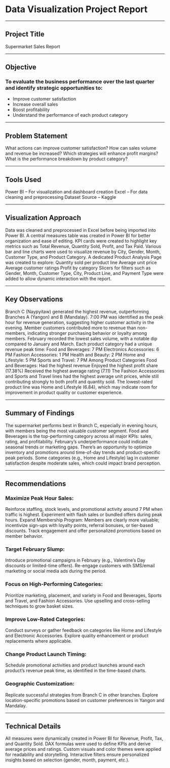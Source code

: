 # Data Visualization Project Report

---
## Project Title
Supermarket Sales Report

---
## Objective
### To evaluate the business performance over the last quarter and identify strategic opportunities to:
- Improve customer satisfaction
- Increase overall sales
- Boost profitability
- Understand the performance of each product category

---
## Problem Statement
What actions can improve customer satisfaction?
How can sales volume and revenue be increased?
Which strategies will enhance profit margins?
What is the performance breakdown by product category?

---
## Tools Used
Power BI – For visualization and dashboard creation
Excel – For data cleaning and preprocessing
Dataset Source – Kaggle

---
## Visualization Approach
Data was cleaned and preprocessed in Excel before being imported into Power BI.
A central measures table was created in Power BI for better organization and ease of editing.
KPI cards were created to highlight key metrics such as Total Revenue, Quantity Sold, Profit, and Tax Paid.
Various bar and line charts were used to visualize revenue by City, Gender, Month, Customer Type, and Product Category.
A dedicated Product Analysis Page was created to explore:
Quantity sold per product line
Average unit price
Average customer ratings
Profit by category
Slicers for filters such as Gender, Month, Customer Type, City, Product Line, and Payment Type were added to allow dynamic interaction with the report.

---
## Key Observations
Branch C (Naypyitaw) generated the highest revenue, outperforming Branches A (Yangon) and B (Mandalay).
7:00 PM was identified as the peak hour for revenue generation, suggesting higher customer activity in the evening.
Member customers contributed more to revenue than non-members, indicating stronger purchasing behavior or loyalty among members.
February recorded the lowest sales volume, with a notable dip compared to January and March.
Each product category had a unique revenue peak time:
Food and Beverages: 7 PM
Electronics Accessories: 6 PM
Fashion Accessories: 1 PM
Health and Beauty: 2 PM
Home and Lifestyle: 5 PM
Sports and Travel: 7 PM
Among Product Categories 
Food and Beverages:
Had the highest revenue
Enjoyed the highest profit share (17.38%)
Received the highest average rating (7.11)
The Fashion Accessories and Sports and Travel lines had the highest average unit prices, while still contributing strongly to both profit and quantity sold.
The lowest-rated product line was Home and Lifestyle (6.84), which may indicate room for improvement in product quality or customer experience.

---
## Summary of Findings
The supermarket performs best in Branch C, especially in evening hours, with members being the most valuable customer segment.
Food and Beverages is the top-performing category across all major KPIs: sales, rating, and profitability.
February’s underperformance could indicate seasonal trends or marketing gaps.
There’s an opportunity to optimize inventory and promotions around time-of-day trends and product-specific peak periods.
Some categories (e.g., Home and Lifestyle) lag in customer satisfaction despite moderate sales, which could impact brand perception.

---
## Recommendations
### Maximize Peak Hour Sales:
Reinforce staffing, stock levels, and promotional activity around 7 PM when traffic is highest.
Experiment with flash sales or bundled offers during peak hours.
Expand Membership Program:
Members are clearly more valuable; incentivize sign-ups with loyalty points, referral bonuses, or tier-based discounts.
Track engagement and offer personalized promotions based on member behavior.

### Target February Slump:
Introduce promotional campaigns in February (e.g., Valentine’s Day discounts or limited-time offers).
Re-engage customers with SMS/email marketing or social media ads during the period.

### Focus on High-Performing Categories:
Prioritize marketing, placement, and variety in Food and Beverages, Sports and Travel, and Fashion Accessories.
Use upselling and cross-selling techniques to grow basket sizes.

### Improve Low-Rated Categories:
Conduct surveys or gather feedback on categories like Home and Lifestyle and Electronic Accessories.
Explore quality enhancement or product replacements where applicable.

### Change Product Launch Timing:
Schedule promotional activities and product launches around each product’s revenue peak time, as identified in the time-based charts.

### Geographic Customization:
Replicate successful strategies from Branch C in other branches.
Explore location-specific promotions based on customer preferences in Yangon and Mandalay.

---
## Technical Details
All measures were dynamically created in Power BI for Revenue, Profit, Tax, and Quantity Sold.
DAX formulas were used to define KPIs and derive average prices and ratings.
Custom visuals and color themes were applied for readability and storytelling.
Interactive filters ensure personalized insights based on selection (gender, month, payment, etc.).




